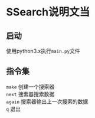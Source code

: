 # SSearch说明文当
## 启动
使用python3.x执行``main.py``文件

## 指令集
``make`` 创建一个搜索器  
``next`` 搜索器搜索数据  
``again`` 搜索器输出上一次搜索的数据  
``q`` 退出  